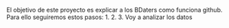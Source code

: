 El objetivo de este proyecto es explicar a los BDaters como funciona github.
Para ello seguiremos estos pasos:
1.
2.
3. Voy a analizar los datos
